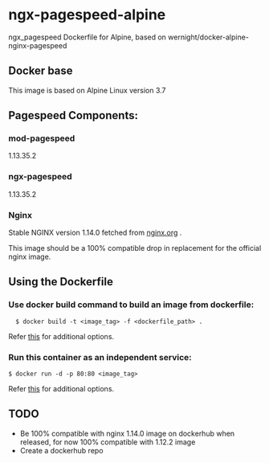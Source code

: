# ngx-pagespeed-alpine
ngx_pagespeed Dockerfile for Alpine, based on wernight/docker-alpine-nginx-pagespeed

## Docker base
This image is based on Alpine Linux version 3.7

## Pagespeed Components:
### mod-pagespeed
1.13.35.2
### ngx-pagespeed
1.13.35.2
### Nginx
Stable NGINX version 1.14.0 fetched from [nginx.org](http://nginx.org/download) .

This image should be a 100% compatible drop in replacement for the official nginx image.

## Using the Dockerfile
### Use docker build command to build an image from dockerfile:
      $ docker build -t <image_tag> -f <dockerfile_path> .
  Refer [this](https://docs.docker.com/engine/reference/commandline/build/) for additional options.

### Run this container as an independent service:
    $ docker run -d -p 80:80 <image_tag>
  Refer [this](https://docs.docker.com/engine/reference/run/) for additional options.

## TODO
- Be 100% compatible with nginx 1.14.0 image on dockerhub when released, for now 100% compatible with 1.12.2 image
- Create a dockerhub repo
